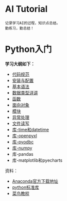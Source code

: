 # AI Tutorial
    记录学习AI的过程，知识点总结。
    勤练习，勤总结！

# **Python入门**
**学习大纲如下：**
* [代码规范](./src/python/chapter-0/article/chapter00.md)
* [安装与配置](./src/python/chapter-1/article/chapter01.md)
* [基本语法](./src/python/chapter-2/article/chapter02.md)
* [数据类型详讲](./src/python/chapter-3/article/chapter03.md)
* [函数](./src/python/chapter-4/article/chapter04.md)
* [面向对象](./src/python/chapter-5/article/chapter05.md)
* [模块](./src/python/chapter-6/article/chapter06.md)
* [异常处理](./src/python/chapter-7/article/chapter07.md)
* [文件读写](./src/python/chapter-8/article/chapter08.md)
* [库-time和datetime](./src/python/chapter-9/article/chapter09.md)
* [库-openpyxl](./src/python/chapter-10/article/chapter10.md)
* [库-pyodbc](./src/python/chapter-11/article/chapter11.md)
* [库-numpy](./src/python/chapter-12/article/chapter12.md)
* 库-pandas
* 库-matplotlib和pyecharts

资料：

- [Anaconda官方下载地址](https://www.anaconda.com/distribution/#download-section)
- [python标准库](https://docs.python.org/zh-cn/3/library/functions.html)
- [菜鸟教程](https://www.runoob.com/python3/python3-tutorial.html)
